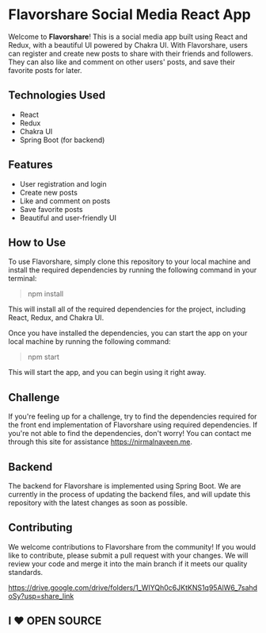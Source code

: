 # Flavorshare Social Media React App

Welcome to **Flavorshare**! This is a social media app built using React and Redux, with a beautiful UI powered by Chakra UI. With Flavorshare, users can register and create new posts to share with their friends and followers. They can also like and comment on other users' posts, and save their favorite posts for later.


##  Technologies Used

- React
- Redux
- Chakra UI
- Spring Boot (for backend)

## Features

- User registration and login
- Create new posts
- Like and comment on posts
- Save favorite posts
- Beautiful and user-friendly UI


## How to Use
To use Flavorshare, simply clone this repository to your local machine and install the required dependencies by running the following command in your terminal:
> npm install

This will install all of the required dependencies for the project, including React, Redux, and Chakra UI.

Once you have installed the dependencies, you can start the app on your local machine by running the following command:

> npm start

This will start the app, and you can begin using it right away.

## Challenge

If you're feeling up for a challenge, try to find the dependencies required for the front end implementation of Flavorshare using required dependencies. If you're not able to find the dependencies, don't worry! You can contact me through this site for assistance https://nirmalnaveen.me.

## Backend

The backend for Flavorshare is implemented using Spring Boot. We are currently in the process of updating the backend files, and will update this repository with the latest changes as soon as possible.

## Contributing
We welcome contributions to Flavorshare from the community! If you would like to contribute, please submit a pull request with your changes. We will review your code and merge it into the main branch if it meets our quality standards.

https://drive.google.com/drive/folders/1_WIYQh0c6JKtKNS1q95AlW6_7sahdoSy?usp=share_link

## I ❤️ OPEN SOURCE